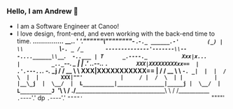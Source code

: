### Hello, I am Andrew 👋

 - I am a Software Engineer at Canoo!
 - I love design, front-end, and even working with the back-end time to time.
                      ___..............._
             __.. ' _'.""""""\\""""""""- .`-._
 ______.-'         (_) |      \\           ` \\`-. _
/_       --------------'-------\\---....______\\__`.`  -..___
| T      _.----._           Xxx|x...           |          _.._`--. _
| |    .' ..--.. `.         XXX|XXXXXXXXXxx==  |       .'.---..`.     -._
\_j   /  /  __  \  \        XXX|XXXXXXXXXXX==  |      / /  __  \ \        `-.
 _|  |  |  /  \  |  |       XXX|""'            |     / |  /  \  | |          |
|__\_j  |  \__/  |  L__________|_______________|_____j |  \__/  | L__________J
     `'\ \      / ./__________________________________\ \      / /___________\
        `.`----'.'   dp                                `.`----'.'
          `""""'                                         `""""'
